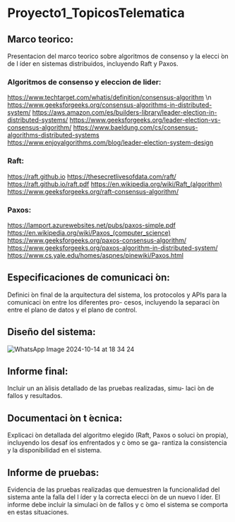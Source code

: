 # Proyecto1_TopicosTelematica

## Marco teorico: 
Presentacion del marco teorico sobre algoritmos de consenso
y la elecci ́on de l ́ıder en sistemas distribuidos, incluyendo Raft y Paxos.

### Algoritmos de consenso y eleccion de lider:

https://www.techtarget.com/whatis/definition/consensus-algorithm \n
https://www.geeksforgeeks.org/consensus-algorithms-in-distributed-system/
https://aws.amazon.com/es/builders-library/leader-election-in-distributed-systems/
https://www.geeksforgeeks.org/leader-election-vs-consensus-algorithm/
https://www.baeldung.com/cs/consensus-algorithms-distributed-systems
https://www.enjoyalgorithms.com/blog/leader-election-system-design

### Raft:
https://raft.github.io
https://thesecretlivesofdata.com/raft/
https://raft.github.io/raft.pdf
https://en.wikipedia.org/wiki/Raft_(algorithm)
https://www.geeksforgeeks.org/raft-consensus-algorithm/

### Paxos:

https://lamport.azurewebsites.net/pubs/paxos-simple.pdf
https://en.wikipedia.org/wiki/Paxos_(computer_science)
https://www.geeksforgeeks.org/paxos-consensus-algorithm/
https://www.geeksforgeeks.org/paxos-algorithm-in-distributed-system/
https://www.cs.yale.edu/homes/aspnes/pinewiki/Paxos.html

## Especificaciones de comunicaci ́on: 
Definici ́on final de la arquitectura del
sistema, los protocolos y APIs para la comunicaci ́on entre los diferentes pro-
cesos, incluyendo la separaci ́on entre el plano de datos y el plano de control.

## Diseño del sistema: 

![WhatsApp Image 2024-10-14 at 18 34 24](https://github.com/user-attachments/assets/81eab16f-4173-43af-aff9-6a1ae6b563a1)


## Informe final: 
Incluir un an ́alisis detallado de las pruebas realizadas, simu-
laci ́on de fallos y resultados.

## Documentaci ́on t ́ecnica: 
Explicaci ́on detallada del algoritmo elegido (Raft,
Paxos o soluci ́on propia), incluyendo los desaf ́ıos enfrentados y c ́omo se ga-
rantiza la consistencia y la disponibilidad en el sistema.
## Informe de pruebas: 
Evidencia de las pruebas realizadas que demuestren
la funcionalidad del sistema ante la falla del l ́ıder y la correcta elecci ́on de un
nuevo l ́ıder. El informe debe incluir la simulaci ́on de fallos y c ́omo el sistema
se comporta en estas situaciones.

